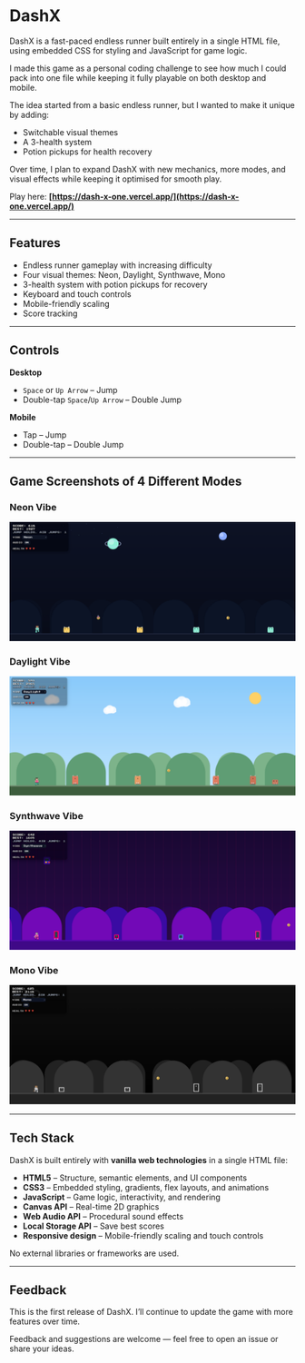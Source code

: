 # DashX

DashX is a fast-paced endless runner built entirely in a single HTML file, using embedded CSS for styling and JavaScript for game logic.  

I made this game as a personal coding challenge to see how much I could pack into one file while keeping it fully playable on both desktop and mobile.

The idea started from a basic endless runner, but I wanted to make it unique by adding:
- Switchable visual themes
- A 3-health system
- Potion pickups for health recovery

Over time, I plan to expand DashX with new mechanics, more modes, and visual effects while keeping it optimised for smooth play.

Play here: **[https://dash-x-one.vercel.app/](https://dash-x-one.vercel.app/)**

---

## Features
- Endless runner gameplay with increasing difficulty
- Four visual themes: Neon, Daylight, Synthwave, Mono
- 3-health system with potion pickups for recovery
- Keyboard and touch controls
- Mobile-friendly scaling
- Score tracking

---

## Controls

**Desktop**
- `Space` or `Up Arrow` – Jump
- Double-tap `Space`/`Up Arrow` – Double Jump

**Mobile**
- Tap – Jump
- Double-tap – Double Jump

---

## Game Screenshots of 4 Different Modes

### Neon Vibe
![Neon Vibe](assets/screenshots/neon-vibe.png)

### Daylight Vibe
![Daylight Vibe](assets/screenshots/daylight-vibe.png)

### Synthwave Vibe
![Synthwave Vibe](assets/screenshots/synthwave-vibe.png)

### Mono Vibe
![Mono Vibe](assets/screenshots/mono-vibe.png)

---

## Tech Stack
DashX is built entirely with **vanilla web technologies** in a single HTML file:

- **HTML5** – Structure, semantic elements, and UI components
- **CSS3** – Embedded styling, gradients, flex layouts, and animations
- **JavaScript** – Game logic, interactivity, and rendering
- **Canvas API** – Real-time 2D graphics
- **Web Audio API** – Procedural sound effects
- **Local Storage API** – Save best scores
- **Responsive design** – Mobile-friendly scaling and touch controls

No external libraries or frameworks are used.

---

## Feedback
This is the first release of DashX. I’ll continue to update the game with more features over time.  

Feedback and suggestions are welcome — feel free to open an issue or share your ideas.
